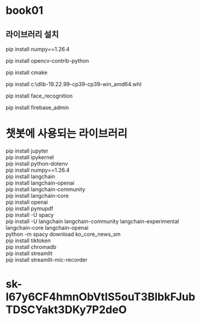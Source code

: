 # book01

## 라이브러리 설치

pip install numpy==1.26.4

pip install opencv-contrib-python

pip install cmake

pip install c:\dlib-19.22.99-cp39-cp39-win_amd64.whl

pip install face_recognition

pip install firebase_admin


# 챗봇에 사용되는 라이브러리

pip install jupyter <br>
pip install ipykernel <br>
pip install python-dotenv <br>
pip install numpy==1.26.4 <br>
pip install langchain <br>
pip install langchain-openai <br>
pip install langchain-community <br>
pip install langchain-core <br>
pip install openai <br>
pip install pymupdf <br>
pip install -U spacy <br>
pip install -U langchain langchain-community langchain-experimental langchain-core langchain-openai <br>
python -m spacy download ko_core_news_sm <br>
pip install tiktoken <br>
pip install chromadb <br>
pip install streamlit <br>
pip install streamlit-mic-recorder

# 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
